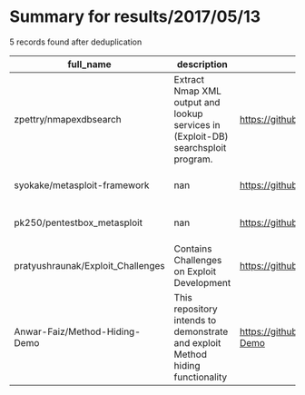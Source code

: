 
# Summary for results/2017/05/13
    
5 records found after deduplication

| full_name | description | html_url | matched_list | matched_count | pushed_at | size | stargazers_count | language | forks_count | vul_ids |
|-----------------------------------|-----------------------------------------------------------------------------------|------------------------------------------------------|----------------------------------|-----------------|---------------------------|--------|--------------------|------------|---------------|-----------|
| zpettry/nmapexdbsearch | Extract Nmap XML output and lookup services in (Exploit-DB) searchsploit program. | https://github.com/zpettry/nmapexdbsearch | ['exploit'] | 1 | 2017-05-13 22:38:17+00:00 | 7 | 4 | Python | 2 | [] |
| syokake/metasploit-framework | nan | https://github.com/syokake/metasploit-framework | ['metasploit module OR payload'] | 1 | 2017-05-13 04:30:27+00:00 | 313665 | 0 | Ruby | 0 | [] |
| pk250/pentestbox_metasploit | nan | https://github.com/pk250/pentestbox_metasploit | ['metasploit module OR payload'] | 1 | 2017-05-13 02:26:03+00:00 | 236694 | 0 | Ruby | 1 | [] |
| pratyushraunak/Exploit_Challenges | Contains Challenges on Exploit Development | https://github.com/pratyushraunak/Exploit_Challenges | ['exploit'] | 1 | 2017-05-13 10:50:10+00:00 | 2 | 0 | | 0 | [] |
| Anwar-Faiz/Method-Hiding-Demo | This repository intends to demonstrate and exploit Method hiding functionality | https://github.com/Anwar-Faiz/Method-Hiding-Demo | ['exploit'] | 1 | 2017-05-13 08:30:57+00:00 | 399 | 2 | C# | 2 | [] |
